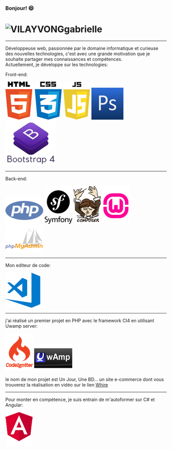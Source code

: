 ### Bonjour!  😄

# ![VILAYVONGgabrielle](https://github.com/VILAYVONGgabrielle/VILAYVONGgabrielle/blob/main/programming4.png)
<hr>
Développeuse web, passionnée par le domaine informatique et curieuse des nouvelles technologies, c'est avec une grande motivation que je souhaite partager mes connaissances et compétences. <br>
Actuellement, je développe sur les technologies: <br>

Front-end: <br>

![VILAYVONGgabrielle](https://github.com/VILAYVONGgabrielle/VILAYVONGgabrielle/blob/main/html5.png)
![VILAYVONGgabrielle](https://github.com/VILAYVONGgabrielle/VILAYVONGgabrielle/blob/main/css3.png) 
![VILAYVONGgabrielle](https://github.com/VILAYVONGgabrielle/VILAYVONGgabrielle/blob/main/js.png)
![VILAYVONGgabrielle](https://github.com/VILAYVONGgabrielle/VILAYVONGgabrielle/blob/main/photoshop.png)
![VILAYVONGgabrielle](https://github.com/VILAYVONGgabrielle/VILAYVONGgabrielle/blob/main/bootstrap.png)


<hr>

Back-end: <br>

![VILAYVONGgabrielle](https://github.com/VILAYVONGgabrielle/VILAYVONGgabrielle/blob/main/php.png)
![VILAYVONGgabrielle](https://github.com/VILAYVONGgabrielle/VILAYVONGgabrielle/blob/main/symfony.png)
![VILAYVONGgabrielle](https://github.com/VILAYVONGgabrielle/VILAYVONGgabrielle/blob/main/composer1.png)
![VILAYVONGgabrielle](https://github.com/VILAYVONGgabrielle/VILAYVONGgabrielle/blob/main/wamp64.png)
![VILAYVONGgabrielle](https://github.com/VILAYVONGgabrielle/VILAYVONGgabrielle/blob/main/phpmyadmin.png)

<hr>

Mon editeur de code: <br>

![VILAYVONGgabrielle](https://github.com/VILAYVONGgabrielle/VILAYVONGgabrielle/blob/main/vsCode.png)

<hr>

j'ai réalisé un premier projet en PHP avec le framework CI4 en utilisant Uwamp server: 

![VILAYVONGgabrielle](https://github.com/VILAYVONGgabrielle/VILAYVONGgabrielle/blob/main/CI4.png)
![VILAYVONGgabrielle](https://github.com/VILAYVONGgabrielle/VILAYVONGgabrielle/blob/main/uwamp1.png)

le nom de mon projet est Un Jour, Une BD... un site e-commerce dont vous trouverez la réalisation en vidéo sur le lien <a href="https://whire.me/@vilayvongGab">Whire</a>

<hr>

Pour monter en compétence, je suis entrain de m'autoformer sur C# et Angular: <br>
![VILAYVONGgabrielle](https://github.com/VILAYVONGgabrielle/VILAYVONGgabrielle/blob/main/angular.png)



